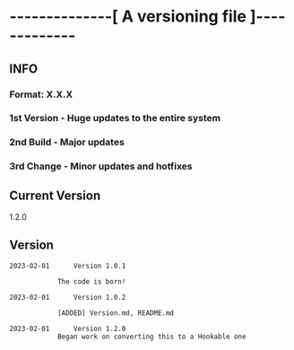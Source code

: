 # --------------[ A versioning file ]-------------
## INFO
### Format:         X.X.X
### 1st             Version - Huge updates to the entire system
### 2nd             Build - Major updates
### 3rd             Change - Minor updates and hotfixes

## Current Version
1.2.0

## Version
	2023-02-01		Version 1.0.1

				The code is born!

    2023-02-01      Version 1.0.2
                
                [ADDED] Version.md, README.md
    
    2023-02-01      Version 1.2.0
                Began work on converting this to a Hookable one
